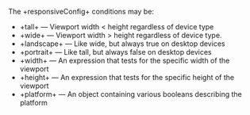 The +responsiveConfig+ conditions may be:

- +tall+ &mdash; Viewport width < height regardless of device type
- +wide+ &mdash; Viewport width > height regardless of device type.
- +landscape+ &mdash; Like wide, but always true on desktop devices
- +portrait+ &mdash; Like tall, but always false on desktop devices
- +width+ &mdash; An expression that tests for the specific width of the viewport
- +height+ &mdash; An expression that tests for the specific height of the viewport
- +platform+ &mdash; An object containing various booleans describing the platform
